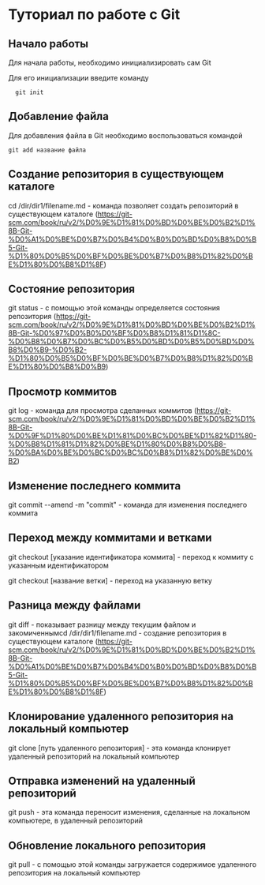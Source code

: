 # Туториал по работе с Git

## Начало работы

Для начала работы, необходимо инициализировать сам Git

Для его инициализации введите команду 

```
  git init
```

## Добавление файла

Для добавления файла в Git необходимо воспользоваться командой 

```
git add название файла
```
## Создание репозитория в существующем каталоге

cd /dir/dir1/filename.md - команда позволяет создать репозиторий в существующем каталоге (https://git-scm.com/book/ru/v2/%D0%9E%D1%81%D0%BD%D0%BE%D0%B2%D1%8B-Git-%D0%A1%D0%BE%D0%B7%D0%B4%D0%B0%D0%BD%D0%B8%D0%B5-Git-%D1%80%D0%B5%D0%BF%D0%BE%D0%B7%D0%B8%D1%82%D0%BE%D1%80%D0%B8%D1%8F)

## Состояние репозитория

git status - с помощью этой команды определяется состояния репозитория (https://git-scm.com/book/ru/v2/%D0%9E%D1%81%D0%BD%D0%BE%D0%B2%D1%8B-Git-%D0%97%D0%B0%D0%BF%D0%B8%D1%81%D1%8C-%D0%B8%D0%B7%D0%BC%D0%B5%D0%BD%D0%B5%D0%BD%D0%B8%D0%B9-%D0%B2-%D1%80%D0%B5%D0%BF%D0%BE%D0%B7%D0%B8%D1%82%D0%BE%D1%80%D0%B8%D0%B9)

## Просмотр коммитов

git log - команда для просмотра сделанных коммитов (https://git-scm.com/book/ru/v2/%D0%9E%D1%81%D0%BD%D0%BE%D0%B2%D1%8B-Git-%D0%9F%D1%80%D0%BE%D1%81%D0%BC%D0%BE%D1%82%D1%80-%D0%B8%D1%81%D1%82%D0%BE%D1%80%D0%B8%D0%B8-%D0%BA%D0%BE%D0%BC%D0%BC%D0%B8%D1%82%D0%BE%D0%B2)

## Изменение последнего коммита

git commit --amend -m "commit" - команда для изменения последнего коммита

## Переход между коммитами и ветками

git checkout [указание идентификатора коммита] - переход к коммиту с указанным идентификатором

git checkout [название ветки] - переход на указанную ветку

## Разница между файлами

git diff - показывает разницу между текущим файлом и закомиченнымcd /dir/dir1/filename.md - создание репозитория в существующем каталоге (https://git-scm.com/book/ru/v2/%D0%9E%D1%81%D0%BD%D0%BE%D0%B2%D1%8B-Git-%D0%A1%D0%BE%D0%B7%D0%B4%D0%B0%D0%BD%D0%B8%D0%B5-Git-%D1%80%D0%B5%D0%BF%D0%BE%D0%B7%D0%B8%D1%82%D0%BE%D1%80%D0%B8%D1%8F)

## Клонирование удаленного репозитория на локальный компьютер

git clone [путь удаленного репозитория] - эта команда клонирует удаленный репозиторий на локальный компьютер

## Отправка изменений на удаленный репозиторий

git push - эта команда переносит изменения, сделанные на локальном компьютере, в удаленный репозиторий

## Обновление локального репозитория

git pull - с помощью этой команды загружается содержимое удаленного репозитория на локальный компьютер
